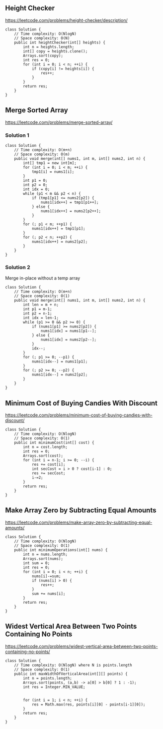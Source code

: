 ##  Height Checker
https://leetcode.com/problems/height-checker/description/
```
class Solution {
    // Time complexity: O(NlogN)
    // Space complexity: O(N)
    public int heightChecker(int[] heights) {
        int n = heights.length;
        int[] copy = heights.clone();
        Arrays.sort(copy);
        int res = 0;
        for (int i = 0; i < n; ++i) {
            if (copy[i] != heights[i]) {
                res++;
            }
        }
        return res;
    }
}
```


## Merge Sorted Array
https://leetcode.com/problems/merge-sorted-array/

### Solution 1
```
class Solution {
    // Time complexity: O(m+n)
    // Space complexity: O(m)
    public void merge(int[] nums1, int m, int[] nums2, int n) {
        int[] tmp1 = new int[m];
        for (int i = 0; i < m; ++i) {
            tmp1[i] = nums1[i];
        }
        int p1 = 0;
        int p2 = 0;
        int idx = 0;
        while (p1 < m && p2 < n) {
            if (tmp1[p1] <= nums2[p2]) {
                nums1[idx++] = tmp1[p1++];
            } else {
                nums1[idx++] = nums2[p2++];
            }
        }
        for (; p1 < m; ++p1) {
            nums1[idx++] = tmp1[p1];
        }
        for (; p2 < n; ++p2) {
            nums1[idx++] = nums2[p2];
        }
    }
}
```

### Solution 2
Merge in-place without a temp array
```
class Solution {
    // Time complexity: O(m+n)
    // Space complexity: O(1)
    public void merge(int[] nums1, int m, int[] nums2, int n) {
        int len = m + n;
        int p1 = m-1;
        int p2 = n-1;
        int idx = len-1;
        while (p1 >= 0 && p2 >= 0) {
            if (nums1[p1] >= nums2[p2]) {
                nums1[idx] = nums1[p1--];
            } else {
                nums1[idx] = nums2[p2--];
            }
            idx--;
        }
        for (; p1 >= 0; --p1) {
            nums1[idx--] = nums1[p1];
        }
        for (; p2 >= 0; --p2) {
            nums1[idx--] = nums2[p2];
        }
    }
}
```


## Minimum Cost of Buying Candies With Discount
https://leetcode.com/problems/minimum-cost-of-buying-candies-with-discount/

```
class Solution {
    // Time complexity: O(NlogN)
    // Space complexity: O(1)
    public int minimumCost(int[] cost) {
        int n = cost.length;
        int res = 0;
        Arrays.sort(cost);
        for (int i = n-1; i >= 0; --i) {
            res += cost[i];
            int secCost = i > 0 ? cost[i-1] : 0;
            res += secCost;
            i-=2;
        }
        return res;
    }
}
```

## Make Array Zero by Subtracting Equal Amounts
https://leetcode.com/problems/make-array-zero-by-subtracting-equal-amounts/

```
class Solution {
    // Time complexity: O(NlogN)
    // Space complexity: O(1)
    public int minimumOperations(int[] nums) {
        int n = nums.length;
        Arrays.sort(nums);
        int sum = 0;
        int res = 0;
        for (int i = 0; i < n; ++i) {
            nums[i]-=sum;
            if (nums[i] > 0) {
                res++;
            }
            sum += nums[i];
        }
        return res;
    }
}
```

## Widest Vertical Area Between Two Points Containing No Points
https://leetcode.com/problems/widest-vertical-area-between-two-points-containing-no-points/

```
class Solution {
    // Time complexity: O(NlogN) where N is points.length
    // Space complexity: O(1)
    public int maxWidthOfVerticalArea(int[][] points) {
        int n = points.length;
        Arrays.sort(points, (a,b) -> a[0] > b[0] ? 1 : -1);
        int res = Integer.MIN_VALUE;


        for (int i = 1; i < n; ++i) {
            res = Math.max(res, points[i][0] - points[i-1][0]);
        }
        return res;
    }
}
```



